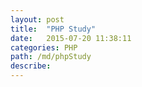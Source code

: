 ```yaml
---
layout: post
title:  "PHP Study"
date:   2015-07-20 11:38:11
categories: PHP
path: /md/phpStudy
describe: 
---
```





